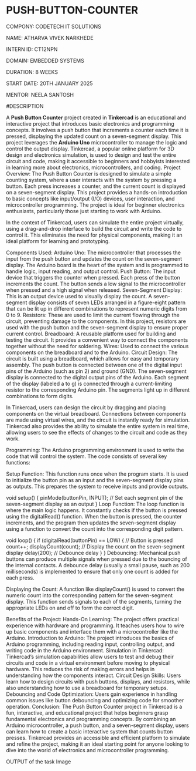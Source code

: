 # PUSH-BUTTON-COUNTER
COMPONY: CODETECH IT SOLUTIONS

NAME: ATHARVA VIVEK NARKHEDE

INTERN ID: CT12NPN

DOMAIN: EMBEDDED SYSTEMS

DURATION: 8 WEEKS

START DATE: 20TH JANUARY 2025

MENTOR: NEELA SANTOSH

#DESCRIPTION

A **Push Button Counter** project created in **Tinkercad** is an educational and interactive project that introduces basic electronics and programming concepts. It involves a push button that increments a counter each time it is pressed, displaying the updated count on a seven-segment display. This project leverages the **Arduino Uno** microcontroller to manage the logic and control the output display. Tinkercad, a popular online platform for 3D design and electronics simulation, is used to design and test the entire circuit and code, making it accessible to beginners and hobbyists interested in learning more about electronics, microcontrollers, and coding.
Project Overview:
The Push Button Counter is designed to simulate a simple counting system, where a user interacts with the system by pressing a button. Each press increases a counter, and the current count is displayed on a seven-segment display. This project provides a hands-on introduction to basic concepts like input/output (I/O) devices, user interaction, and microcontroller programming. The project is ideal for beginner electronics enthusiasts, particularly those just starting to work with Arduino.

In the context of Tinkercad, users can simulate the entire project virtually, using a drag-and-drop interface to build the circuit and write the code to control it. This eliminates the need for physical components, making it an ideal platform for learning and prototyping.

Components Used:
Arduino Uno: The microcontroller that processes the input from the push button and updates the count on the seven-segment display. The Arduino board is the heart of the system and is programmed to handle logic, input reading, and output control.
Push Button: The input device that triggers the counter when pressed. Each press of the button increments the count. The button sends a low signal to the microcontroller when pressed and a high signal when released.
Seven-Segment Display: This is an output device used to visually display the count. A seven-segment display consists of seven LEDs arranged in a figure-eight pattern that can be lit up in different combinations to represent numeric digits from 0 to 9.
Resistors: These are used to limit the current flowing through the circuit, preventing damage to the components. In this project, resistors are used with the push button and the seven-segment display to ensure proper current control.
Breadboard: A reusable platform used for building and testing the circuit. It provides a convenient way to connect the components together without the need for soldering.
Wires: Used to connect the various components on the breadboard and to the Arduino.
Circuit Design:
The circuit is built using a breadboard, which allows for easy and temporary assembly. The push button is connected between one of the digital input pins of the Arduino (such as pin 2) and ground (GND). The seven-segment display is connected to the digital output pins of the Arduino. Each segment of the display (labeled a to g) is connected through a current-limiting resistor to the corresponding Arduino pin. The segments light up in different combinations to form digits.

In Tinkercad, users can design the circuit by dragging and placing components on the virtual breadboard. Connections between components are made using virtual wires, and the circuit is instantly ready for simulation. Tinkercad also provides the ability to simulate the entire system in real time, allowing users to see the effects of changes to the circuit and code as they work.

Programming:
The Arduino programming environment is used to write the code that will control the system. The code consists of several key functions:

Setup Function: This function runs once when the program starts. It is used to initialize the button pin as an input and the seven-segment display pins as outputs. This prepares the system to receive inputs and provide outputs.

void setup() {
    pinMode(buttonPin, INPUT);
    // Set each segment pin of the seven-segment display as an output
}
Loop Function: The loop function is where the main logic happens. It constantly checks if the button is pressed using the digitalRead() function. When the button is pressed, the counter increments, and the program then updates the seven-segment display using a function to convert the count into the corresponding digit pattern.

void loop() {
    if (digitalRead(buttonPin) == LOW) {  // Button is pressed
        count++;
        displayCount(count);  // Display the count on the seven-segment display
        delay(200);  // Debounce delay
    }
}
Debouncing: Mechanical push buttons can produce multiple signals when pressed due to the bouncing of the internal contacts. A debounce delay (usually a small pause, such as 200 milliseconds) is implemented to ensure that only one count is added for each press.

Displaying the Count: A function like displayCount() is used to convert the numeric count into the corresponding pattern for the seven-segment display. This function sends signals to each of the segments, turning the appropriate LEDs on and off to form the correct digit.

Benefits of the Project:
Hands-On Learning: The project offers practical experience with hardware and programming. It teaches users how to wire up basic components and interface them with a microcontroller like the Arduino.
Introduction to Arduino: The project introduces the basics of Arduino programming, including reading input, controlling output, and writing code in the Arduino environment.
Simulation in Tinkercad: Tinkercad’s simulation capabilities allow users to test and debug their circuits and code in a virtual environment before moving to physical hardware. This reduces the risk of making errors and helps in understanding how the components interact.
Circuit Design Skills: Users learn how to design circuits with push buttons, displays, and resistors, while also understanding how to use a breadboard for temporary setups.
Debouncing and Code Optimization: Users gain experience in handling common issues like button debouncing and optimizing code for smoother operation.
Conclusion:
The Push Button Counter project in Tinkercad is a fun, interactive, and educational project that helps beginners grasp fundamental electronics and programming concepts. By combining an Arduino microcontroller, a push button, and a seven-segment display, users can learn how to create a basic interactive system that counts button presses. Tinkercad provides an accessible and efficient platform to simulate and refine the project, making it an ideal starting point for anyone looking to dive into the world of electronics and microcontroller programming.

OUTPUT of the task
Image
